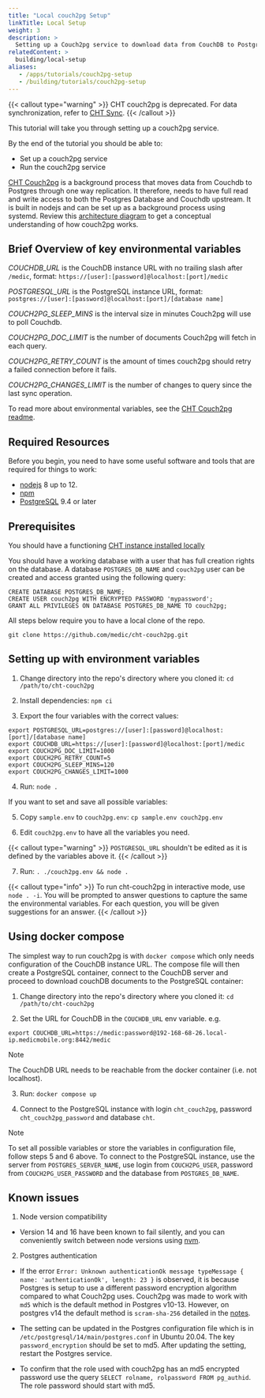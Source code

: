 ```yaml
---
title: "Local couch2pg Setup"
linkTitle: Local Setup
weight: 3
description: >
  Setting up a Couch2pg service to download data from CouchDB to Postgres database
relatedContent: >
  building/local-setup
aliases:
   - /apps/tutorials/couch2pg-setup
   - /building/tutorials/couch2pg-setup
---
```


{{< callout type="warning" >}}
  CHT couch2pg is deprecated. For data synchronization, refer to [CHT Sync](//hosting/analytics).
{{< /callout >}}

This tutorial will take you through setting up a couch2pg service.

By the end of the tutorial you should be able to:

- Set up a couch2pg service
- Run the couch2pg service

[CHT Couch2pg](https://github.com/medic/cht-couch2pg) is a background process that moves data from Couchdb to Postgres through one way replication. It therefore, needs to have full read and write access to both the Postgres Database and Couchdb upstream.  It is built in nodejs and can be set up as a background process using systemd. Review this [architecture diagram](/technical-overview/architecture#overview) to get a conceptual understanding of how couch2pg works.

## Brief Overview of key environmental variables

*COUCHDB_URL* is the CouchDB instance URL with no trailing slash after `/medic`, format: `https://[user]:[password]@localhost:[port]/medic`

*POSTGRESQL_URL* is the PostgreSQL instance URL, format: `postgres://[user]:[password]@localhost:[port]/[database name]`

*COUCH2PG_SLEEP_MINS* is the interval size in minutes Couch2pg will use to poll Couchdb.

*COUCH2PG_DOC_LIMIT* is the number of documents Couch2pg will fetch in each query.

*COUCH2PG_RETRY_COUNT* is the amount of times couch2pg should retry a failed connection before it fails.

*COUCH2PG_CHANGES_LIMIT* is the number of changes to query since the last sync operation.

To read more about environmental variables, see the [CHT Couch2pg readme](https://github.com/medic/cht-couch2pg#readme).

## Required Resources

Before you begin, you need to have some useful software and tools that are required for things to work:

* [nodejs](https://nodejs.org/en/) 8 up to 12. 
* [npm](https://www.npmjs.com/get-npm)
* [PostgreSQL](https://www.postgresql.org/) 9.4 or later

## Prerequisites
You should have a functioning [CHT instance installed locally](/building/local-setup)

You should have a working database with a user that has full creation rights on the database. A database `POSTGRES_DB_NAME` and `couch2pg` user can be created and access granted using the following query:
```
CREATE DATABASE POSTGRES_DB_NAME;
CREATE USER couch2pg WITH ENCRYPTED PASSWORD 'mypassword';
GRANT ALL PRIVILEGES ON DATABASE POSTGRES_DB_NAME TO couch2pg;
```

All steps below require you to have a local clone of the repo.
```shell
git clone https://github.com/medic/cht-couch2pg.git
```

## Setting up with environment variables

1. Change directory into the repo's directory where you cloned it: `cd /path/to/cht-couch2pg`

2. Install dependencies: `npm ci`

3. Export the four variables with the correct values:
```shell
export POSTGRESQL_URL=postgres://[user]:[password]@localhost:[port]/[database name]
export COUCHDB_URL=https://[user]:[password]@localhost:[port]/medic
export COUCH2PG_DOC_LIMIT=1000
export COUCH2PG_RETRY_COUNT=5
export COUCH2PG_SLEEP_MINS=120
export COUCH2PG_CHANGES_LIMIT=1000
```

4. Run: `node .`

If you want to set and save all possible variables:

5. Copy `sample.env` to `couch2pg.env`: `cp sample.env couch2pg.env`

6. Edit `couch2pg.env` to have all the variables you need.

{{< callout type="warning" >}}
  `POSTGRESQL_URL` shouldn't be edited as it is defined by the variables above it.
{{< /callout >}}

7. Run: `. ./couch2pg.env && node .`

{{< callout type="info" >}}
  To run cht-couch2pg in interactive mode, use `node . -i`. You will be prompted to answer questions to capture the same the environmental variables. For each question, you will be given suggestions for an answer. 
{{< /callout >}}

## Using docker compose

The simplest way to run couch2pg is with `docker compose` which only needs configuration of the CouchDB instance URL. The compose file will then create a PostgreSQL container, connect to the CouchDB server and proceed to download couchDB documents to the PostgreSQL container:

1. Change directory into the repo's directory where you cloned it: `cd /path/to/cht-couch2pg`

2. Set the URL for CouchDB in the `COUCHDB_URL` env variable. e.g.
```shell
export COUCHDB_URL=https://medic:password@192-168-68-26.local-ip.medicmobile.org:8442/medic
```

> [!NOTE]
> The CouchDB URL needs to be reachable from the docker container (i.e. not localhost).

3. Run: `docker compose up`

4. Connect to the PostgreSQL instance with login `cht_couch2pg`, password `cht_couch2pg_password` and database `cht`.

> [!NOTE]
> To set all possible variables or store the variables in configuration file, follow steps 5 and 6 above. To connect to the PostgreSQL instance, use the server from `POSTGRES_SERVER_NAME`, use login from `COUCH2PG_USER`, password from `COUCH2PG_USER_PASSWORD` and the database from `POSTGRES_DB_NAME`.

## Known issues

1. Node version compatibility
  - Version 14 and 16 have been known to fail silently, and you can conveniently switch between node versions using [nvm](https://github.com/nvm-sh/nvm).

2. Postgres authentication
  - If the error `Error: Unknown authenticationOk message typeMessage { name: 'authenticationOk', length: 23 }` is observed, it is because Postgres is setup to use a different password encryption algorithm compared to what Couch2pg uses. Couch2pg was made to work with `md5` which is the default method in Postgres v10-13. However, on postgres v14 the default method is `scram-sha-256` detailed in the [notes](https://postgresqlco.nf/doc/en/param/password_encryption/14/).

  - The setting can be updated in the Postgres configuration file which is in `/etc/postgresql/14/main/postgres.conf` in Ubuntu 20.04. The key `password_encryption` should be set to md5. After updating the setting, restart the Postgres service.

  - To confirm that the role used with couch2pg has an md5 encrypted password use the query `SELECT rolname, rolpassword FROM pg_authid`. The role password should start with md5.
  